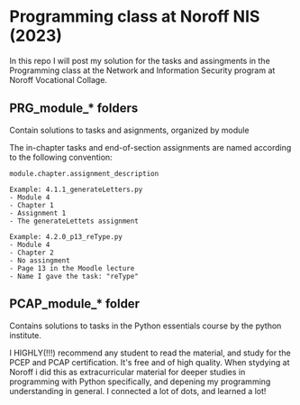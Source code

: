 # Programming class at Noroff NIS (2023)
In this repo I will post my solution for the tasks and assingments in the Programming 
class at the Network and Information Security program at Noroff Vocational Collage.


## PRG_module_* folders
Contain solutions to tasks and asignments, organized by module

The in-chapter tasks and end-of-section assignments are named according to the following convention:
```
module.chapter.assignment_description

Example: 4.1.1_generateLetters.py
- Module 4
- Chapter 1
- Assignment 1
- The generateLettets assignment

Example: 4.2.0_p13_reType.py
- Module 4
- Chapter 2
- No assingment
- Page 13 in the Moodle lecture
- Name I gave the task: "reType"
```


## PCAP_module_* folder
Contains solutions to tasks in the Python essentials course by the python institute.

I HIGHLY(!!!) recommend any student to read the material, and study for the PCEP and PCAP certification. It's free and of high quality. When stydying at Noroff i did this as extracurricular material for deeper studies in programming with Python specifically, and depening my programming understanding in general. I connected a lot of dots, and learned a lot!